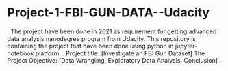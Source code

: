 # Project-1-FBI-GUN-DATA--Udacity
.
The project have been done in 2021 as requirement for getting advanced data analysis nanodegree program from Udacity.
This repository is containing the project that have been done using python in jupyter-notebook platform.
.
Project title: [Investigate an FBI Gun Dataset]
The Project Objective: [Data Wrangling, Exploratory Data Analysis, Conclusion]
.
